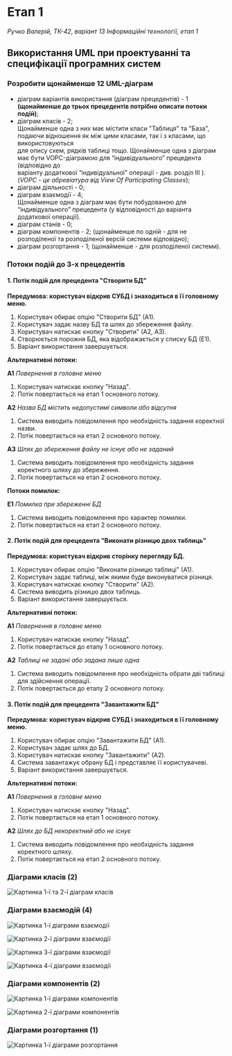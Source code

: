 # Етап 1

_Ручко Валерій, ТК-42, варіант 13_
_Інформаційні технології, етап 1_

## **Використання UML** при проектуванні та специфікації програмних систем

### Розробити щонайменше 12 UML-діаграм

* діаграм варіантів використання (діаграм прецедентів) - 1 **(щонайменше до трьох прецедентів потрібно описати потоки подій)**;  
* діаграм класів - 2;  
Щонайменше одна з них має містити класи "Таблиця" та "База", подаючи відношення як між цими класами, так і з класами, що використовуються  
для опису схем, рядків таблиці тощо. Щонайменше одна з діаграм має бути VOPC-діаграмою для “індивідуального” прецедента (відповідно до  
варіанту додаткової “індивідуальної” операції - див. розділ III ). (_VOPC - це абревіатура від View Of Participating Classes_);  
* діаграм діяльності - 0;  
* діаграм взаємодії - 4;  
Щонайменше одна з діаграм має бути побудованою для “індивідуального” прецедента (у відповідності до варіанта додаткової операції).  
* діаграм станів - 0;
* діаграм компонентів - 2; (щонайменше по одній - для не розподіленої та розподіленої версій системи відповідно);
* діаграм розгортання - 1; (щонайменше - для розподіленої системи).

### Потоки подій до 3-х прецедентів  

#### 1. Потік подій для прецедента "Створити БД"  

**Передумова: користувач відкрив СУБД і знаходиться в її головному меню.**  

 1. Користувач обирає опцію "Створити БД" (А1).  
 2. Користувач задає назву БД та шлях до збереження файлу.  
 3. Користувач натискає кнопку "Створити" (А2, А3).  
 4. Створюється порожня БД, яка відображається у списку БД (Е1).  
 5. Варіант використання завершується.  

**Альтернативні потоки:**

**А1**
_Повернення в головне меню_

1. Користувач натискає кнопку "Назад".
2. Потік повертається на етап 1 основного потоку.

**А2**
_Назва БД містить недопустимі символи або відсутня_  

1. Система виводить повідомлення про необхідність задання коректної назви.
2. Потік повертається на етап 2 основного потоку.

**А3**
_Шлях до збереження файлу не існує або не заданий_

1. Система виводить повідомлення про необхідність задання коректного шляху до збереження.
2. Потік повертається на етап 2 основного потоку.

**Потоки помилок:**

**Е1**
_Помилка при збереженні БД_  

1. Система виводить повідомлення про характер помилки.  
2. Потік повертається на етап 2 основного потоку.  

#### 2. Потік подій для прецедента "Виконати різницю двох таблиць"

**Передумова: користувач відкрив сторінку перегляду БД.**

1. Користувач обирає опцію "Виконати різницю таблиці" (А1).  
2. Користувач задає таблиці, між якими буде виконуватися різниця.  
3. Користувач натискає кнопку "Створити" (А2).  
4. Система виводить різницю двох таблиць.  
5. Варіант використання завершується.  

**Альтернативні потоки:**

**А1**
_Повернення в головне меню_

1. Користувач натискає кнопку "Назад".
2. Потік повертається до етапу 1 основного потоку.

**А2**
_Таблиці не задані або задана лише одна_

1. Система виводить повідомлення про необхідність обрати дві таблиці для здійснення операції.
2. Потік повертається до етапу 2 основного потоку.

#### 3. Потік подій для прецедента "Завантажити БД"

**Передумова: користувач відкрив СУБД і знаходиться в її головному меню.**

1. Користувач обирає опцію "Завантажити БД" (А1).  
2. Користувач задає шлях до БД.  
3. Користувач натискає кнопку "Завантажити" (А2).  
4. Система завантажує обрану БД і представляє її користувачеві.  
5. Варіант використання завершується.  

**Альтернативні потоки:**

**А1**
_Повернення в головне меню_

1. Користувач натискає кнопку "Назад".  
2. Потік повертається на етап 1 основного потоку.  

**А2**
_Шлях до БД некоректний або не існує_

1. Система виводить повідомлення про необхідність задання коректного шляху.  
2. Потік повертається на етап 2 основного потоку.  

### Діаграми класів (2)

![Картинка 1-ї та 2-ї діаграм класів](/img/Stage1_VR_class_diagram.png)

### Діаграми взаємодій (4)

![Картинка 1-ї діаграми взаємодії](/img/Stage_1_Interaction_diagram_1.drawio.png)  

![Картинка 2-ї діаграми взаємодії](/img/Stage_1_Interaction_diagram_2.drawio.png)  

![Картинка 3-ї діаграми взаємодії](/img/Stage_1_Interaction_diagram_3.drawio.png)  

![Картинка 4-ї діаграми взаємодії](/img/Stage_1_Interaction_diagram_4.drawio.png)  

### Діаграми компонентів (2)

![Картинка 1-ї діаграми компонентів](/img/Stage_1_Components_diagram_1.drawio.png)  

![Картинка 2-ї діаграми компонентів](/img/Stage_1_Components_diagram_2.drawio.png)  

### Діаграми розгортання (1)

![Картинка 1-ї діаграми розгортання](/img/Stage_1_deployment_diagram.drawio.png)
